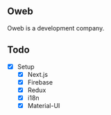 ## Oweb

Oweb is a development company.

## Todo

- [X] Setup
    - [X] Next.js
    - [X] Firebase
    - [X] Redux
    - [X] i18n
    - [X] Material-UI
